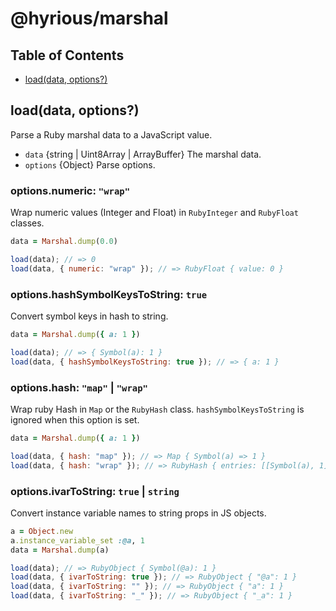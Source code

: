 # @hyrious/marshal

## Table of Contents

- [load(data, options?)](#loaddata-options)

## load(data, options?)

Parse a Ruby marshal data to a JavaScript value.

- `data` {string | Uint8Array | ArrayBuffer} The marshal data.
- `options` {Object} Parse options.

### options.numeric: `"wrap"`

Wrap numeric values (Integer and Float) in `RubyInteger` and `RubyFloat` classes.

```rb
data = Marshal.dump(0.0)
```

```js
load(data); // => 0
load(data, { numeric: "wrap" }); // => RubyFloat { value: 0 }
```

### options.hashSymbolKeysToString: `true`

Convert symbol keys in hash to string.

```rb
data = Marshal.dump({ a: 1 })
```

```js
load(data); // => { Symbol(a): 1 }
load(data, { hashSymbolKeysToString: true }); // => { a: 1 }
```

### options.hash: `"map"` | `"wrap"`

Wrap ruby Hash in `Map` or the `RubyHash` class.
`hashSymbolKeysToString` is ignored when this option is set.

```rb
data = Marshal.dump({ a: 1 })
```

```js
load(data, { hash: "map" }); // => Map { Symbol(a) => 1 }
load(data, { hash: "wrap" }); // => RubyHash { entries: [[Symbol(a), 1]] }
```

### options.ivarToString: `true` | `string`

Convert instance variable names to string props in JS objects.

```rb
a = Object.new
a.instance_variable_set :@a, 1
data = Marshal.dump(a)
```

```js
load(data); // => RubyObject { Symbol(@a): 1 }
load(data, { ivarToString: true }); // => RubyObject { "@a": 1 }
load(data, { ivarToString: "" }); // => RubyObject { "a": 1 }
load(data, { ivarToString: "_" }); // => RubyObject { "_a": 1 }
```
